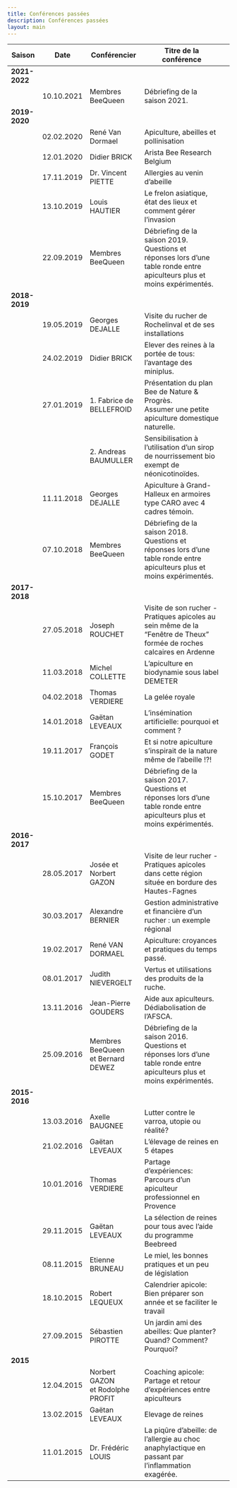 ```yaml
---
title: Conférences passées
description: Conférences passées
layout: main
---
```


<table>
<thead>
<tr>
<th>Saison</th>
<th>Date</th>
<th>Conférencier</th>
<th>Titre de la conférence</th>
<th align="center"></th>
</tr>
</thead>
<tbody>
<tr>
<td><strong>2021-2022</strong></td>
<td></td>
<td></td>
<td></td>
<td align="center"></td>
</tr>
<tr>
<td></td>
<td>10.10.2021</td>
<td>Membres BeeQueen</td>
<td>Débriefing de la saison 2021.</td>
<td align="center"></td>
</tr>


<td><strong>2019-2020</strong></td>
<td></td>
<td></td>
<td></td>
<td align="center"></td>
</tr>
<tr>
<td></td>
<td>02.02.2020</td>
<td>René Van Dormael</td>
<td>Apiculture, abeilles et pollinisation</td>
<td align="center"></td>
</tr>
<tr>
<td></td>
<td>12.01.2020</td>
<td>Didier BRICK</td>
<td>Arista Bee Research Belgium</td>
<td align="center"><a href="/agenda/conferences-passees/arista"><img src="/static/img/add.jpg" alt=""></a></td>
</tr>
<tr>
<td></td>
<td>17.11.2019</td>
<td>Dr. Vincent PIETTE</td>
<td>Allergies au venin d’abeille</td>
<td align="center"><a href="/agenda/conferences-passees/vpiette"><img src="/static/img/pdf.jpg" alt=""></a></td>
</tr>
<tr>
<td></td>
<td>13.10.2019</td>
<td>Louis HAUTIER</td>
<td>Le frelon asiatique, état des lieux et comment gérer l’invasion</td>
<td align="center"><a href="/agenda/conferences-passees/lhautier"><img src="/static/img/add.jpg" alt=""></a></td>
</tr>
<tr>
<td></td>
<td>22.09.2019</td>
<td>Membres BeeQueen</td>
<td>Débriefing de la saison 2019. Questions et réponses lors d&rsquo;une table ronde entre apiculteurs plus et moins expérimentés.</td>
<td align="center"></td>
</tr>
<tr>
<td><strong>2018-2019</strong></td>
<td></td>
<td></td>
<td></td>
<td align="center"></td>
</tr>
<tr>
<td></td>
<td>19.05.2019</td>
<td>Georges DEJALLE</td>
<td>Visite du rucher de Rochelinval et de ses installations</td>
<td align="center"><a href="/agenda/conferences-passees/gdejalle2"><img src="/static/img/pdf.jpg" alt=""></a></td>
</tr>
<tr>
<td></td>
<td>24.02.2019</td>
<td>Didier BRICK</td>
<td>Elever des reines à la portée de tous: l’avantage des miniplus.</td>
<td align="center"><a href="/agenda/conferences-passees/dbrick"><img src="/static/img/pdf.jpg" alt=""></a></td>
</tr>
<tr>
<td></td>
<td>27.01.2019</td>
<td>1. Fabrice de BELLEFROID</td>
<td>Présentation du plan Bee de Nature &amp; Progrès.<br>Assumer une petite apiculture domestique naturelle.</td>
<td align="center"></td>
</tr>
<tr>
<td></td>
<td></td>
<td>2. Andreas BAUMULLER</td>
<td>Sensibilisation à l’utilisation d’un sirop de nourrissement bio exempt de néonicotinoïdes.</td>
<td align="center"></td>
</tr>
<tr>
<td></td>
<td>11.11.2018</td>
<td>Georges DEJALLE</td>
<td>Apiculture à Grand-Halleux en armoires type CARO avec 4 cadres témoin.</td>
<td align="center"><a href="/agenda/conferences-passees/gdejalle"><img src="/static/img/pdf.jpg" alt=""></a></td>
</tr>
<tr>
<td></td>
<td>07.10.2018</td>
<td>Membres BeeQueen</td>
<td>Débriefing de la saison 2018. Questions et réponses lors d&rsquo;une table ronde entre apiculteurs plus et moins expérimentés.</td>
<td align="center"></td>
</tr>
<tr>
<td><strong>2017-2018</strong></td>
<td></td>
<td></td>
<td></td>
<td align="center"></td>
</tr>
<tr>
<td></td>
<td>27.05.2018</td>
<td>Joseph ROUCHET</td>
<td>Visite de son rucher - Pratiques apicoles au sein même de la &ldquo;Fenêtre de Theux&rdquo; formée de roches calcaires en Ardenne</td>
<td align="center"><a href="/agenda/conferences-passees/jrouchet/"><img src="/static/img/add.jpg" alt=""></a></td>
</tr>
<tr>
<td></td>
<td>11.03.2018</td>
<td>Michel COLLETTE</td>
<td>L&rsquo;apiculture en biodynamie sous label DEMETER</td>
<td align="center"><a href="/agenda/conferences-passees/mcollette"><img src="/static/img/add.jpg" alt=""></a></td>
</tr>
<tr>
<td></td>
<td>04.02.2018</td>
<td>Thomas VERDIERE</td>
<td>La gelée royale</td>
<td align="center"></td>
</tr>
<tr>
<td></td>
<td>14.01.2018</td>
<td>Gaëtan LEVEAUX</td>
<td>L&rsquo;insémination artificielle: pourquoi et comment ?</td>
<td align="center"></td>
</tr>
<tr>
<td></td>
<td>19.11.2017</td>
<td>François GODET</td>
<td>Et si notre apiculture s&rsquo;inspirait de la nature même de l&rsquo;abeille !?!</td>
<td align="center"><a href="/agenda/conferences-passees/fgodet"><img src="/static/img/pdf.jpg" alt=""></a></td>
</tr>
<tr>
<td></td>
<td>15.10.2017</td>
<td>Membres BeeQueen</td>
<td>Débriefing de la saison 2017. Questions et réponses lors d&rsquo;une table ronde entre apiculteurs plus et moins expérimentés.</td>
<td align="center"></td>
</tr>
<tr>
<td><strong>2016-2017</strong></td>
<td></td>
<td></td>
<td></td>
<td align="center"></td>
</tr>
<tr>
<td></td>
<td>28.05.2017</td>
<td>Josée et Norbert GAZON</td>
<td>Visite de leur rucher - Pratiques apicoles dans cette région située en bordure des Hautes-Fagnes</td>
<td align="center"><a href="/agenda/conferences-passees/jngazon"><img src="/static/img/add.jpg" alt=""></a></td>
</tr>
<tr>
<td></td>
<td>30.03.2017</td>
<td>Alexandre BERNIER</td>
<td>Gestion administrative et financière d&rsquo;un rucher : un exemple régional</td>
<td align="center"><a href="/agenda/conferences-passees/abernier"><img src="/static/img/add.jpg" alt=""></a></td>
</tr>
<tr>
<td></td>
<td>19.02.2017</td>
<td>René VAN DORMAEL</td>
<td>Apiculture: croyances et pratiques du temps passé.</td>
<td align="center"><a href="/agenda/conferences-passees/rvandormael"><img src="/static/img/add.jpg" alt=""></a></td>
</tr>
<tr>
<td></td>
<td>08.01.2017</td>
<td>Judith NIEVERGELT</td>
<td>Vertus et utilisations des produits de la ruche.</td>
<td align="center"><a href="/agenda/conferences-passees/jnievergelt"><img src="/static/img/add.jpg" alt=""></a></td>
</tr>
<tr>
<td></td>
<td>13.11.2016</td>
<td>Jean-Pierre GOUDERS</td>
<td>Aide aux apiculteurs. Dédiabolisation de l’AFSCA.</td>
<td align="center"><a href="/agenda/conferences-passees/jpgouders"><img src="/static/img/pdf.jpg" alt=""></a></td>
</tr>
<tr>
<td></td>
<td>25.09.2016</td>
<td>Membres BeeQueen <br>et Bernard DEWEZ</td>
<td>Débriefing de la saison 2016. Questions et réponses lors d&rsquo;une table ronde entre apiculteurs plus et moins expérimentés.</td>
<td align="center"></td>
</tr>
<tr>
<td><strong>2015-2016</strong></td>
<td></td>
<td></td>
<td></td>
<td align="center"></td>
</tr>
<tr>
<td></td>
<td>13.03.2016</td>
<td>Axelle BAUGNEE</td>
<td>Lutter contre le varroa, utopie ou réalité?</td>
<td align="center"><a href="/agenda/conferences-passees/abaugnee"><img src="/static/img/add.jpg" alt=""></a></td>
</tr>
<tr>
<td></td>
<td>21.02.2016</td>
<td>Gaëtan LEVEAUX</td>
<td>L&rsquo;élevage de reines en 5 étapes</td>
<td align="center"><a href="/agenda/conferences-passees/gleveaux-16"><img src="/static/img/add.jpg" alt=""></a></td>
</tr>
<tr>
<td></td>
<td>10.01.2016</td>
<td>Thomas VERDIERE</td>
<td>Partage d&rsquo;expériences: Parcours d&rsquo;un apiculteur professionnel en Provence</td>
<td align="center"><a href="/agenda/conferences-passees/tverdiere-16"><img src="/static/img/add.jpg" alt=""></a></td>
</tr>
<tr>
<td></td>
<td>29.11.2015</td>
<td>Gaëtan LEVEAUX</td>
<td>La sélection de reines pour tous avec l&rsquo;aide du programme Beebreed</td>
<td align="center"></td>
</tr>
<tr>
<td></td>
<td>08.11.2015</td>
<td>Etienne BRUNEAU</td>
<td>Le miel, les bonnes pratiques et un peu de législation</td>
<td align="center"></td>
</tr>
<tr>
<td></td>
<td>18.10.2015</td>
<td>Robert LEQUEUX</td>
<td>Calendrier apicole: Bien préparer son année et se faciliter le travail</td>
<td align="center"><a href="/agenda/conferences-passees/rlequeux"><img src="/static/img/pdf.jpg" alt=""></a></td>
</tr>
<tr>
<td></td>
<td>27.09.2015</td>
<td>Sébastien PIROTTE</td>
<td>Un jardin ami des abeilles: Que planter? Quand? Comment? Pourquoi?</td>
<td align="center"></td>
</tr>
<tr>
<td><strong>2015</strong></td>
<td></td>
<td></td>
<td></td>
<td align="center"></td>
</tr>
<tr>
<td></td>
<td>12.04.2015</td>
<td>Norbert GAZON<br>et Rodolphe PROFIT</td>
<td>Coaching apicole: Partage et retour d&rsquo;expériences entre apiculteurs</td>
<td align="center"></td>
</tr>
<tr>
<td></td>
<td>13.02.2015</td>
<td>Gaëtan LEVEAUX</td>
<td>Elevage de reines</td>
<td align="center"></td>
</tr>
<tr>
<td></td>
<td>11.01.2015</td>
<td>Dr. Frédéric LOUIS</td>
<td>La piqûre d’abeille: de l’allergie au choc anaphylactique en passant par l’inflammation exagérée.</td>
<td align="center"><a href="/agenda/conferences-passees/drlouis"><img src="/static/img/pdf.jpg" alt=""></a></td>
</tr>
</tbody>
</table>
